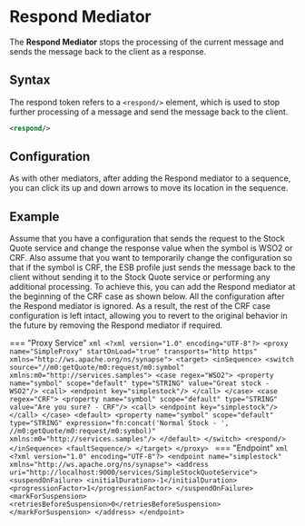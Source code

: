 # Respond Mediator

The **Respond Mediator** stops the processing of the current message and sends the message back to the client as a response.

## Syntax

The respond token refers to a `<respond/>` element, which is used to stop further processing of a message and send the message back to the client.

```xml
<respond/>
```

## Configuration

As with other mediators, after adding the Respond mediator to a sequence, you can click its up and down arrows to move its location in the sequence.

## Example

Assume that you have a configuration that sends the request to the Stock Quote service and change the response value when the symbol is WSO2 or CRF. Also assume that you want to temporarily change the configuration so that if the symbol is CRF, the ESB profile just sends the message back to the client without sending it to the Stock Quote service or performing any additional processing. To achieve this, you can add the Respond mediator at the beginning of the CRF case as shown below. All the configuration after the Respond mediator is ignored. As a result, the rest of the CRF case configuration is left intact, allowing you to revert to the original behavior in the future by removing the Respond mediator if required.

=== "Proxy Service"
    ```xml
    <?xml version="1.0" encoding="UTF-8"?>
    <proxy name="SimpleProxy" startOnLoad="true" transports="http https" xmlns="http://ws.apache.org/ns/synapse">
        <target>
            <inSequence>
                <switch source="//m0:getQuote/m0:request/m0:symbol" xmlns:m0="http://services.samples">
                    <case regex="WSO2">
                        <property name="symbol" scope="default" type="STRING" value="Great stock - WSO2"/>
                        <call>
                            <endpoint key="simplestock"/>
                        </call>
                    </case>
                    <case regex="CRF">
                        <property name="symbol" scope="default" type="STRING" value="Are you sure? - CRF"/>
                        <call>
                            <endpoint key="simplestock"/>
                        </call>
                    </case>
                    <default>
                        <property name="symbol" scope="default" type="STRING" expression="fn:concat('Normal Stock - ', //m0:getQuote/m0:request/m0:symbol)" xmlns:m0="http://services.samples"/>
                    </default>
                </switch>
                <respond/>
            </inSequence>
            <faultSequence/>
        </target>
    </proxy>
    ```
=== "Endpoint"
    ```xml
    <?xml version="1.0" encoding="UTF-8"?>
    <endpoint name="simplestock" xmlns="http://ws.apache.org/ns/synapse">
        <address uri="http://localhost:9000/services/SimpleStockQuoteService">
            <suspendOnFailure>
                <initialDuration>-1</initialDuration>
                <progressionFactor>1</progressionFactor>
            </suspendOnFailure>
            <markForSuspension>
                <retriesBeforeSuspension>0</retriesBeforeSuspension>
            </markForSuspension>
        </address>
    </endpoint>
    ```
